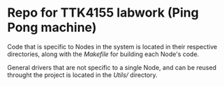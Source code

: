 # Repo for TTK4155 labwork (Ping Pong machine)

Code that is specific to Nodes in the system is located in their respective directories, along with the *Makefile* for building each Node's code.

General drivers that are not specific to a single Node, and can be reused throught the project is located in the *Utils/* directory.

